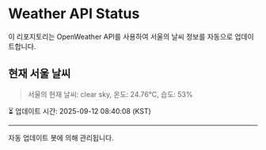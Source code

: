 
# Weather API Status

이 리포지토리는 OpenWeather API를 사용하여 서울의 날씨 정보를 자동으로 업데이트합니다.

## 현재 서울 날씨
> 서울의 현재 날씨: clear sky, 온도: 24.76°C, 습도: 53%

⏳ 업데이트 시간: 2025-09-12 08:40:08 (KST)

---
자동 업데이트 봇에 의해 관리됩니다.
